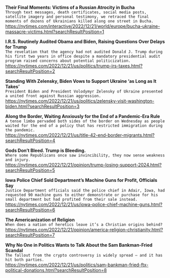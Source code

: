 **Their Final Moments: Victims of a Russian Atrocity in Bucha**\
`Through text messages, death certificates, social media posts, satellite imagery and personal testimony, we retraced the final moments of dozens of Ukrainians killed along one street in Bucha.`\
https://nytimes.com/interactive/2022/12/21/world/europe/bucha-ukraine-massacre-victims.html?searchResultPosition=1

**I.R.S. Routinely Audited Obama and Biden, Raising Questions Over Delays for Trump**\
`The revelation that the agency had not audited Donald J. Trump during his first two years in office despite a mandatory presidential audit program raised concerns about potential politicization.`\
https://nytimes.com/2022/12/21/us/politics/trump-irs-taxes.html?searchResultPosition=2

**Standing With Zelensky, Biden Vows to Support Ukraine ‘as Long as It Takes’**\
`President Biden and President Volodymyr Zelensky of Ukraine presented a united front against Russian aggression.`\
https://nytimes.com/2022/12/21/us/politics/zelensky-visit-washington-biden.html?searchResultPosition=3

**Along the Border, Waiting Anxiously for the End of a Pandemic-Era Rule**\
`A tense limbo pervaded both sides of the border on Wednesday as people waited for the end of a policy that has restricted immigration during the pandemic.`\
https://nytimes.com/2022/12/21/us/title-42-end-border-migrants.html?searchResultPosition=4

**Gods Don’t Bleed. Trump is Bleeding.**\
`Where some Republicans once saw invincibility, they now sense weakness and injury.`\
https://nytimes.com/2022/12/21/opinion/trump-losing-support-2024.html?searchResultPosition=5

**Iowa Police Chief Sold Department’s Machine Guns for Profit, Officials Say**\
`Justice Department officials said the police chief in Adair, Iowa, had requested 90 machine guns to either demonstrate or purchase for his small department but had profited from their sale instead.`\
https://nytimes.com/2022/12/21/us/iowa-police-chief-machine-guns.html?searchResultPosition=6

**The Americanization of Religion**\
`When does a nation of heretics leave it’s a Christian origins behind?`\
https://nytimes.com/2022/12/21/opinion/america-religion-christianity.html?searchResultPosition=7

**Why No One in Politics Wants to Talk About the Sam Bankman-Fried Scandal**\
`The fallout from the crypto controversy is widely spread — and it has hit both parties.`\
https://nytimes.com/2022/12/21/us/politics/sam-bankman-fried-ftx-political-donations.html?searchResultPosition=8

